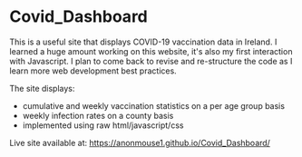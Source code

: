# Covid_Dashboard
This is a useful site that displays COVID-19 vaccination data in Ireland.
I learned a huge amount working on this website, it's also my first interaction with Javascript. I plan to come back to revise and re-structure the code as I learn more web development best practices.

The site displays:

- cumulative and weekly vaccination statistics on a per age group basis
- weekly infection rates on a county basis
- implemented using raw html/javascript/css

Live site available at: https://anonmouse1.github.io/Covid_Dashboard/
